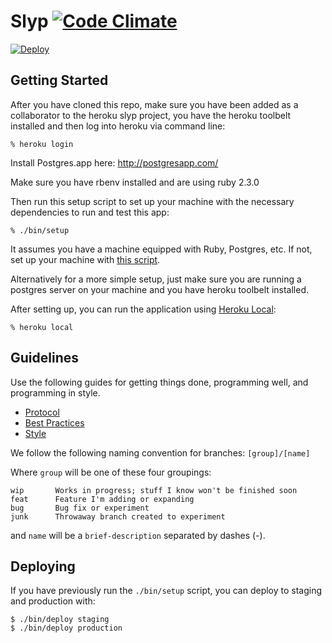 # Slyp [![Code Climate](https://codeclimate.com/repos/57045ecbd985bd71b3006981/badges/8e9223675d400d65f700/gpa.svg)](https://codeclimate.com/repos/57045ecbd985bd71b3006981/feed)
[![Deploy](https://www.herokucdn.com/deploy/button.svg)](https://heroku.com/deploy)


## Getting Started

After you have cloned this repo, make sure you have been added as a collaborator to the heroku slyp project, you have the heroku toolbelt installed and then log into heroku via command line:

    % heroku login

Install Postgres.app here: http://postgresapp.com/

Make sure you have rbenv installed and are using ruby 2.3.0

Then run this setup script to set up your machine with the necessary dependencies to run and test this app:

    % ./bin/setup

It assumes you have a machine equipped with Ruby, Postgres, etc. If not, set up
your machine with [this script].

[this script]: https://github.com/thoughtbot/laptop

Alternatively for a more simple setup, just make sure you are running a postgres server on your machine and you have heroku toolbelt installed.

After setting up, you can run the application using [Heroku Local]:

    % heroku local

[Heroku Local]: https://devcenter.heroku.com/articles/heroku-local

## Guidelines

Use the following guides for getting things done, programming well, and
programming in style.

* [Protocol](http://github.com/thoughtbot/guides/blob/master/protocol)
* [Best Practices](http://github.com/thoughtbot/guides/blob/master/best-practices)
* [Style](http://github.com/thoughtbot/guides/blob/master/style)

We follow the following naming convention for branches:
`[group]/[name]`

Where `group` will be one of these four groupings:
```
wip       Works in progress; stuff I know won't be finished soon
feat      Feature I'm adding or expanding
bug       Bug fix or experiment
junk      Throwaway branch created to experiment
```
and `name` will be a `brief-description` separated by dashes (-).

## Deploying

If you have previously run the `./bin/setup` script,
you can deploy to staging and production with:

    $ ./bin/deploy staging
    $ ./bin/deploy production
